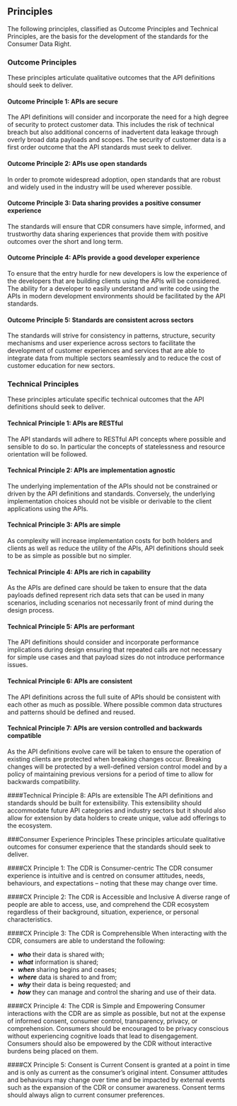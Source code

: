 ## Principles

The following principles, classified as Outcome Principles and Technical Principles, are the basis for the development of the standards for the Consumer Data Right.

### Outcome Principles
These principles articulate qualitative outcomes that the API definitions should seek to deliver.

#### Outcome Principle 1: APIs are secure
The API definitions will consider and incorporate the need for a high degree of security to protect customer data.  This includes the risk of technical breach but also additional concerns of inadvertent data leakage through overly broad data payloads and scopes.  The security of customer data is a first order outcome that the API standards must seek to deliver.

#### Outcome Principle 2: APIs use open standards
In order to promote widespread adoption, open standards that are robust and widely used in the industry will be used wherever possible.

#### Outcome Principle 3: Data sharing provides a positive consumer experience
The standards will ensure that CDR consumers have simple, informed, and trustworthy data
sharing experiences that provide them with positive outcomes over the short and long term.

#### Outcome Principle 4: APIs provide a good developer experience
To ensure that the entry hurdle for new developers is low the experience of the developers that are building clients using the APIs will be considered.  The ability for a developer to easily understand and write code using the APIs in modern development environments should be facilitated by the API standards.

#### Outcome Principle 5: Standards are consistent across sectors
The standards will strive for consistency in patterns, structure, security mechanisms and
user experience across sectors to facilitate the development of customer experiences and
services that are able to integrate data from multiple sectors seamlessly and to reduce the
cost of customer education for new sectors.

### Technical Principles
These principles articulate specific technical outcomes that the API definitions should seek to deliver.

#### Technical Principle 1: APIs are RESTful
The API standards will adhere to RESTful API concepts where possible and sensible to do so.  In particular the concepts of statelessness and resource orientation will be followed.

#### Technical Principle 2: APIs are implementation agnostic
The underlying implementation of the APIs should not be constrained or driven by the API definitions and standards.  Conversely, the underlying implementation choices should not be visible or derivable to the client applications using the APIs.

#### Technical Principle 3: APIs are simple
As complexity will increase implementation costs for both holders and clients as well as reduce the utility of the APIs, API definitions should seek to be as simple as possible but no simpler.

#### Technical Principle 4: APIs are rich in capability
As the APIs are defined care should be taken to ensure that the data payloads defined represent rich data sets that can be used in many scenarios, including scenarios not necessarily front of mind during the design process.

#### Technical Principle 5: APIs are performant
The API definitions should consider and incorporate performance implications during design ensuring that repeated calls are not necessary for simple use cases and that payload sizes do not introduce performance issues.

#### Technical Principle 6: APIs are consistent
The API definitions across the full suite of APIs should be consistent with each other as much as possible.  Where possible common data structures and patterns should be defined and reused.

#### Technical Principle 7: APIs are version controlled and backwards compatible
As the API definitions evolve care will be taken to ensure the operation of existing clients are protected when breaking changes occur.  Breaking changes will be protected by a well-defined version control model and by a policy of maintaining previous versions for a period of time to allow for backwards compatibility.

####Technical Principle 8: APIs are extensible
The API definitions and standards should be built for extensibility. This extensibility should accommodate future API categories and industry sectors but it should also allow for extension by data holders to create unique, value add offerings to the ecosystem.

###Consumer Experience Principles
These principles articulate qualitative outcomes for consumer experience that the standards should seek to deliver.

####CX Principle 1: The CDR is Consumer-centric
The CDR consumer experience is intuitive and is centred on consumer attitudes, needs,
behaviours, and expectations – noting that these may change over time.

####CX Principle 2: The CDR is Accessible and Inclusive
A diverse range of people are able to access, use, and comprehend the CDR ecosystem regardless of
their background, situation, experience, or personal characteristics.

####CX Principle 3: The CDR is Comprehensible
When interacting with the CDR, consumers are able to understand the following:

* ***who*** their data is shared with;
* ***what*** information is shared;
* ***when*** sharing begins and ceases;
* ***where*** data is shared to and from;
* ***why*** their data is being requested; and
* ***how*** they can manage and control the sharing and use of their data.

####CX Principle 4: The CDR is Simple and Empowering
Consumer interactions with the CDR are as simple as possible, but not at the expense of
informed consent, consumer control, transparency, privacy, or comprehension. Consumers
should be encouraged to be privacy conscious without experiencing cognitive loads that
lead to disengagement. Consumers should also be empowered by the CDR without
interactive burdens being placed on them.

####CX Principle 5: Consent is Current
Consent is granted at a point in time and is only as current as the consumer’s original intent.
Consumer attitudes and behaviours may change over time and be impacted by external
events such as the expansion of the CDR or consumer awareness. Consent terms should
always align to current consumer preferences.
